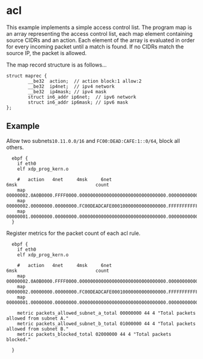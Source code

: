 # acl

This example implements a simple access control list.  The program map is an array representing the access control list,
each map element containing source CIDRs and an action. Each element of the array is evaluated in order for every incoming
packet until a match is found.  If no CIDRs match the source IP, the packet is allowed.

The map record structure is as follows...
```cgo
struct maprec { 
        __be32  action;  // action block:1 allow:2
        __be32  ip4net;  // ipv4 network
        __be32  ip4mask; // ipv4 mask
        struct in6_addr ip6net;  // ipv6 network
        struct in6_addr ip6mask; // ipv6 mask
};
```

## Example

Allow two subnets`10.11.0.0/16` and `FC00:DEAD:CAFE:1::0/64`, block all others.

```
  ebpf {
    if eth0
    elf xdp_prog_kern.o

    #   action   4net     4msk     6net                             6msk                             count
    map 00000002.0A0B0000.FFFF0000.00000000000000000000000000000000.00000000000000000000000000000000.00000000
    map 00000002.00000000.00000000.FC00DEADCAFE00010000000000000000.FFFFFFFFFFFFFFFF0000000000000000.00000000
    map 00000001.00000000.00000000.00000000000000000000000000000000.00000000000000000000000000000000.00000000
  }
```

Register metrics for the packet count of each acl rule.

```
  ebpf {
    if eth0
    elf xdp_prog_kern.o

    #   action   4net     4msk     6net                             6msk                             count
    map 00000002.0A0B0000.FFFF0000.00000000000000000000000000000000.00000000000000000000000000000000.00000000
    map 00000002.00000000.00000000.FC00DEADCAFE00010000000000000000.FFFFFFFFFFFFFFFF0000000000000000.00000000
    map 00000001.00000000.00000000.00000000000000000000000000000000.00000000000000000000000000000000.00000000
    
    metric packets_allowed_subnet_a_total 00000000 44 4 "Total packets allowed from subnet A."
    metric packets_allowed_subnet_b_total 01000000 44 4 "Total packets allowed from subnet B."
    metric packets_blocked_total 02000000 44 4 "Total packets blocked."

  }
```